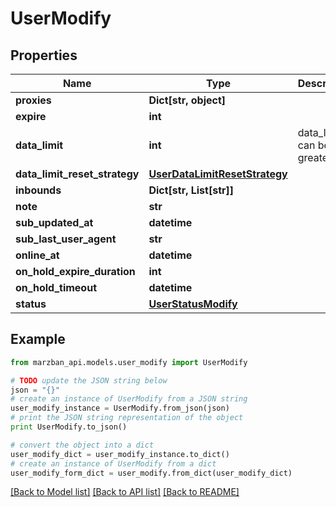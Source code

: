 # UserModify


## Properties

Name | Type | Description | Notes
------------ | ------------- | ------------- | -------------
**proxies** | **Dict[str, object]** |  | [optional] 
**expire** | **int** |  | [optional] 
**data_limit** | **int** | data_limit can be 0 or greater | [optional] 
**data_limit_reset_strategy** | [**UserDataLimitResetStrategy**](UserDataLimitResetStrategy.md) |  | [optional] 
**inbounds** | **Dict[str, List[str]]** |  | [optional] 
**note** | **str** |  | [optional] 
**sub_updated_at** | **datetime** |  | [optional] 
**sub_last_user_agent** | **str** |  | [optional] 
**online_at** | **datetime** |  | [optional] 
**on_hold_expire_duration** | **int** |  | [optional] 
**on_hold_timeout** | **datetime** |  | [optional] 
**status** | [**UserStatusModify**](UserStatusModify.md) |  | [optional] 

## Example

```python
from marzban_api.models.user_modify import UserModify

# TODO update the JSON string below
json = "{}"
# create an instance of UserModify from a JSON string
user_modify_instance = UserModify.from_json(json)
# print the JSON string representation of the object
print UserModify.to_json()

# convert the object into a dict
user_modify_dict = user_modify_instance.to_dict()
# create an instance of UserModify from a dict
user_modify_form_dict = user_modify.from_dict(user_modify_dict)
```
[[Back to Model list]](../README.md#documentation-for-models) [[Back to API list]](../README.md#documentation-for-api-endpoints) [[Back to README]](../README.md)


